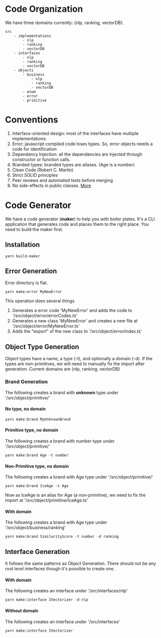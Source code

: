 # Code Organization

We have three domains currently: {nlp, ranking, vectorDB}.

```
src
    - implementations
        - nlp
        - ranking
        - vectorDB
    - interfaces
        - nlp
        - ranking
        - vectorDB
    - objects
        - business
            - nlp
            - ranking
            - vectorDB
        - enum
        - error
        - primitive
```

# Conventions
1. Interface-oriented design: most of the interfaces have multiple implementations.
2. Error: javascript complied code loses types. So, error objects needs a code for identification
3. Dependency Injection: all the dependencies are injected through constructor or function calls.
4. Branded types: branded types are aliases. (Age is a number)
5. Clean Code (Robert C. Martin)
6. Strict SOLID principles
7. Peer reviews and automated tests before merging
8. No side-effects in public classes. [More](https://medium.com/storyblocks-engineering/these-four-clean-code-tips-will-dramatically-improve-your-engineering-teams-productivity-b5bd121dd150)


# Code Generator

We have a code generator (**maker**) to help you with boiler plates. It's a CLI application that generates code and places them to the right place. You need to build the maker first.

## Installation

```
yarn build-maker
```

## Error Generation
Error directory is flat. 
```
yarn make:error MyNewError
```
This operation does several things
1. Generates a error code 'MyNewError' and adds the code to '/src/object/error/errorCodes.ts'
2. Generates a new class 'MyNewError' and creates a new file at '/src/object/error/MyNewError.ts'
3. Adds the "export" of the new class to '/src/object/error/index.ts'

## Object Type Generation
Object types have a name, a type (-t), and optionally a domain (-d). If the types are non-primitives, we will need to manually fix the import after generation. Current domains are {nlp, ranking, vectorDB}

### Brand Generation

The following creates a brand with **unknown** type under '/src/object/primitive/'

#### No type, no domain
```
yarn make:brand MyUnknownBrand 
```

#### Primitive type, no domain

The following creates a brand with number type under '/src/object/primitive/'

```
yarn make:brand Age -t number 
```
#### Non-Primitive type, no domain

The following creates a brand with Age type under '/src/object/primitive/'

```
yarn make:brand IceAge -t Age 
```

Now as IceAge is an alias for Age (a non-primitive), we need to fix the import at '/src/object/primitive/IceAge.ts'

#### With domain
The following creates a brand with Age type under '/src/object/business/ranking'
```
yarn make:brand SimilarityScore -t number -d ranking 
```


## Interface Generation
It follows the same patterns as Object Generation. There should not be any root level interfaces though it's possible to create one.

#### With domain
The following creates an interface under '/src/interfaces/nlp'
```
yarn make:interface IVectorizer -d nlp
```


#### Without domain
The following creates an interface under '/src/interfaces'
```
yarn make:interface IVectorizer
```


